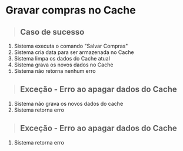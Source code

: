 #  Gravar compras no Cache

>## Caso de sucesso
1. Sistema executa o comando "Salvar Compras"
2. Sistema cria data para ser armazenada no Cache
3. Sistema limpa os dados do Cache atual
4. Sistema grava os novos dados no Cache
5. Sistema não retorna nenhum erro

>## Exceção - Erro ao apagar dados do Cache 
1. Sistema não grava os novos dados do cache
2. Sistema retorna erro

>## Exceção - Erro ao apagar dados do Cache
1. Sistema retorna erro